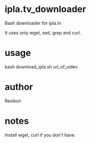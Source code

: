 # ipla.tv_downloader
Bash downloader for ipla.tv

It uses only wget, sed, grep and curl.

# usage		 
bash download_ipla.sh url_of_video
# author		 
Rexikon
# notes           
Install wget, curl if you don't have.
